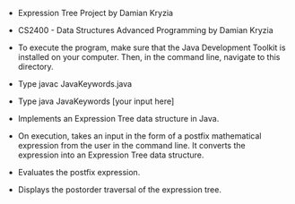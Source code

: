 * Expression Tree Project by Damian Kryzia
* CS2400 - Data Structures Advanced Programming by Damian Kryzia

* To execute the program, make sure that the Java Development Toolkit is installed on your computer. Then, in the command line, navigate to this directory.
* Type javac JavaKeywords.java
* Type java JavaKeywords [your input here]

* Implements an Expression Tree data structure in Java.
* On execution, takes an input in the form of a postfix mathematical expression from the user in the command line. It converts the expression into an Expression Tree data structure.
* Evaluates the postfix expression.
* Displays the postorder traversal of the expression tree.
